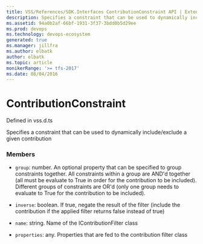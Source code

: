 ```yaml
---
title: VSS/References/SDK.Interfaces ContributionConstraint API | Extensions for Azure DevOps Services
description: Specifies a constraint that can be used to dynamically include/exclude a given contribution
ms.assetid: 94a0b2af-66bf-1931-3f37-3bdd0b5d29ee
ms.prod: devops
ms.technology: devops-ecosystem
generated: true
ms.manager: jillfra
ms.author: elbatk
author: elbatk
ms.topic: article
monikerRange: '>= tfs-2017'
ms.date: 08/04/2016
---
```


# ContributionConstraint

Defined in vss.d.ts


Specifies a constraint that can be used to dynamically include/exclude a given contribution 

### Members

* `group`: number. An optional property that can be specified to group constraints together. All constraints within a group are AND&#x27;d together (all must be evaluate to True in order for the contribution to be included). Different groups of constraints are OR&#x27;d (only one group needs to evaluate to True for the contribution to be included).

* `inverse`: boolean. If true, negate the result of the filter (include the contribution if the applied filter returns false instead of true)

* `name`: string. Name of the IContributionFilter class

* `properties`: any. Properties that are fed to the contribution filter class


